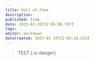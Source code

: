 ```yaml
---
title: Hall of Fame
description: 
published: true
date: 2025-01-30T22:06:06.797Z
tags: 
editor: markdown
dateCreated: 2025-01-30T22:03:18.815Z
---
```


> TEST
{.is-danger}